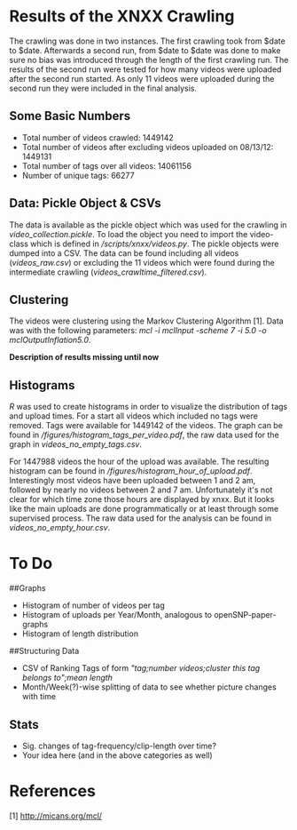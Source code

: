 # Results of the XNXX Crawling

The crawling was done in two instances. The first crawling took from $date to $date. Afterwards a second run, from $date to $date was done to make sure no bias was introduced through the length of the first crawling run. The results of the second run were tested for how many videos were uploaded after the second run started. As only 11 videos were uploaded during the second run they were included in the final analysis.

## Some Basic Numbers
* Total number of videos crawled: 1449142
* Total number of videos after excluding videos uploaded on 08/13/12: 1449131
* Total number of tags over all videos: 14061156
* Number of unique tags: 66277

## Data: Pickle Object & CSVs
The data is available as the pickle object which was used for the crawling in *video_collection.pickle*. To load the object you need to import the video-class which is defined in */scripts/xnxx/videos.py*. The pickle objects were dumped into a CSV. The data can be found including all videos (*videos_raw.csv*) or excluding the 11 videos which were found during the intermediate crawling (*videos_crawltime_filtered.csv*).   

## Clustering
The videos were clustering using the Markov Clustering Algorithm [1]. Data was with the following parameters: *mcl -i mclInput -scheme 7 -i 5.0 -o mclOutputInflation5.0*.  

**Description of results missing until now** 

## Histograms
*R* was used to create histograms in order to visualize the distribution of tags and upload times. For a start all videos which included no tags were removed. Tags were available for 1449142 of the videos. The graph can be found in */figures/histogram_tags_per_video.pdf*, the raw data used for the graph in *videos_no_empty_tags.csv*. 

For 1447988 videos the hour of the upload was available. The resulting histogram can be found in */figures/histogram_hour_of_upload.pdf*. Interestingly most videos have been uploaded between 1 and 2 am, followed by nearly no videos between 2 and 7 am. Unfortunately it's not clear for which time zone those hours are displayed by xnxx. But it looks like the main uploads are done programmatically or at least through some supervised process. The raw data used for the analysis can be found in *videos_no_empty_hour.csv*. 


# To Do
##Graphs
* Histogram of number of videos per tag
* Histogram of uploads per Year/Month, analogous to openSNP-paper-graphs
* Histogram of length distribution 

##Structuring Data
* CSV of Ranking Tags of form *"tag;number videos;cluster this tag belongs to";mean length* 
* Month/Week(?)-wise splitting of data to see whether picture changes with time

## Stats
* Sig. changes of tag-frequency/clip-length over time?
* Your idea here (and in the above categories as well)

# References
[1] http://micans.org/mcl/
